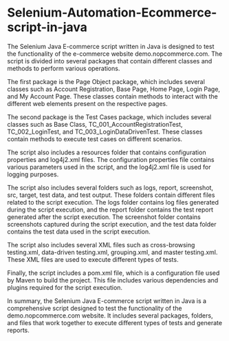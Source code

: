 # Selenium-Automation-Ecommerce-script-in-java

The Selenium Java E-commerce script written in Java is designed to test the functionality of the e-commerce website demo.nopcommerce.com. The script is divided into several packages that contain different classes and methods to perform various operations.

The first package is the Page Object package, which includes several classes such as Account Registration, Base Page, Home Page, Login Page, and My Account Page. These classes contain methods to interact with the different web elements present on the respective pages.

The second package is the Test Cases package, which includes several classes such as Base Class, TC_001_AccountRegistrationTest, TC_002_LoginTest, and TC_003_LoginDataDrivenTest. These classes contain methods to execute test cases on different scenarios.

The script also includes a resources folder that contains configuration properties and log4j2.xml files. The configuration properties file contains various parameters used in the script, and the log4j2.xml file is used for logging purposes.

The script also includes several folders such as logs, report, screenshot, src, target, test data, and test output. These folders contain different files related to the script execution. The logs folder contains log files generated during the script execution, and the report folder contains the test report generated after the script execution. The screenshot folder contains screenshots captured during the script execution, and the test data folder contains the test data used in the script execution.

The script also includes several XML files such as cross-browsing testing.xml, data-driven testing.xml, grouping.xml, and master testing.xml. These XML files are used to execute different types of tests.

Finally, the script includes a pom.xml file, which is a configuration file used by Maven to build the project. This file includes various dependencies and plugins required for the script execution.

In summary, the Selenium Java E-commerce script written in Java is a comprehensive script designed to test the functionality of the demo.nopcommerce.com website. It includes several packages, folders, and files that work together to execute different types of tests and generate reports.

